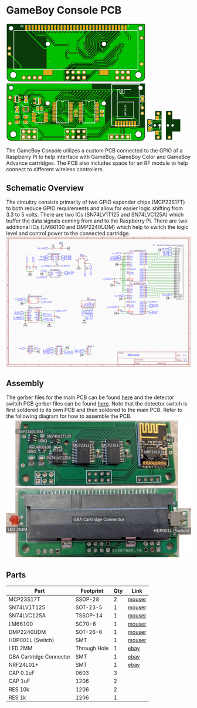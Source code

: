 # GameBoy Console PCB
<img src="img/pcb_top.png" width="380"><img src="img/pcb_bottom.png" width="380"><img src="img/pcb_switch.png" width="100">

The GameBoy Console utilizes a custom PCB connected to the GPIO of a Raspberry Pi to help interface with GameBoy, GameBoy Color and GameBoy Advance cartridges. The PCB also includes space for an RF module to help connect to different wireless controllers.

## Schematic Overview
The circuitry consists primarily of two GPIO expander chips (MCP23S17T) to both reduce GPIO requirements and allow for easier logic shifting from 3.3 to 5 volts. There are two ICs (SN74LV1T125 and SN74LVC125A) which buffer the data signals coming from and to the Raspberry Pi. There are two additional ICs (LM66100 and DMP2240UDM) which help to switch the logic level and control power to the connected cartridge.
![Schematic](img/pcb_schematic.png)

## Assembly
The gerber files for the main PCB can be found [here](gerber/pcb_gerber.zip) and the detector switch PCB gerber files can be found [here](gerber/pcb_switch_gerber.zip). Note that the detector switch is first soldered to its own PCB and then soldered to the main PCB. Refer to the following diagram for how to assemble the PCB. 
![Assembly](img/pcb_parts.jpg)

## Parts
| Part | Footprint | Qty | Link |
| --- | --- | --- | --- |
| MCP23S17T | SSOP-28 | 2 | [mouser](https://www.mouser.com/ProductDetail/579-MCP23S17T-E-SS) |
| SN74LV1T125 | SOT-23-5 | 1 | [mouser](https://www.mouser.com/ProductDetail/595-74LV1T125DBVRG4) |
| SN74LVC125A | TSSOP-14 | 1 | [mouser](https://www.mouser.com/ProductDetail/595-SN74LVC125APWR) |
| LM66100 | SC70-6 | 1 | [mouser](https://www.mouser.com/ProductDetail/595-LM66100DCKT) |
| DMP2240UDM | SOT-26-6 | 1 | [mouser](https://www.mouser.com/ProductDetail/621-DMP2240UDM-7) |
| HDP001L (Switch) | SMT | 1 | [mouser](https://www.mouser.com/ProductDetail/611-HDP001L) |
| LED 2MM | Through Hole | 1 | [ebay](https://www.ebay.com/itm/1-8mm-2mm-3mm-5mm-8mm-10mm-LED-Diodes-Diffused-White-Red-Blue-Lights-Lamp-Blub/123839145932) |
| GBA Cartridge Connector | SMT | 1 | [ebay](https://www.ebay.com/itm/For-Nintendo-DS-NDS-GBA-Game-Cartridge-Card-Reader-Slot-Repair-Part/323815654861) |
| NRF24L01+ | SMT | 1 | [ebay](https://www.ebay.com/itm/NRF24L01-SMD-Wireless-Transceiver-Module-1-9-3-6V-1-27-2-4-GHz-MM-Mini-Board/233433878914) |
| CAP 0.1uF | 0603 | 3 | |
| CAP 1uF | 1206 | 2 | |
| RES 10k | 1206 | 2 | |
| RES 1k | 1206 | 1 | |
